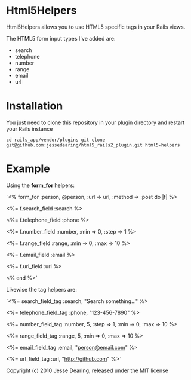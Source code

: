 Html5Helpers
============

Html5Helpers allows you to use HTML5 specific tags in your Rails views.

The HTML5 form input types I've added are:

* search
* telephone
* number
* range
* email
* url

Installation
============
You just need to clone this repository in your plugin directory and restart your Rails instance

`cd rails_app/vendor/plugins
git clone git@github.com:jessedearing/html5_rails2_plugin.git html5-helpers
`

Example
=======

Using the __form_for__ helpers:

`<% form_for :person, @person, :url => url, :method => :post do |f| %>

<%= f.search_field :search %>

<%= f.telephone_field :phone %>

<%= f.number_field :number, :min => 0, :step => 1 %>

<%= f.range_field :range, :min => 0, :max => 10 %>

<%= f.email_field :email %>

<%= f.url_field :url %>

<% end %>`

Likewise the tag helpers are:

`<%= search_field_tag :search, "Search something..." %>

<%= telephone_field_tag :phone, "123-456-7890" %>

<%= number_field_tag :number, 5, :step => 1, :min => 0, :max => 10 %>

<%= range_field_tag :range, 5, :min => 0, :max => 10 %>

<%= email_field_tag :email, "person@email.com" %>

<%= url_field_tag :url, "http://github.com" %>`

Copyright (c) 2010 Jesse Dearing, released under the MIT license
